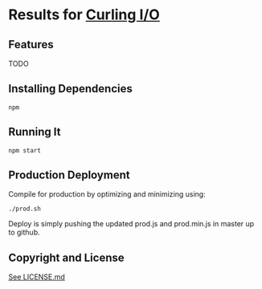 # Results for [Curling I/O](https://curling.io)


## Features

TODO


## Installing Dependencies

```
npm
```


## Running It

```
npm start
```


## Production Deployment

Compile for production by optimizing and minimizing using:

```
./prod.sh
```

Deploy is simply pushing the updated prod.js and prod.min.js in master up to github.


## Copyright and License

[See LICENSE.md](LICENSE.md)
